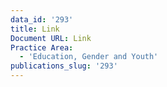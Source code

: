 ```yaml
---
data_id: '293'
title: Link
Document URL: Link
Practice Area:
  - 'Education, Gender and Youth'
publications_slug: '293'
---
```

